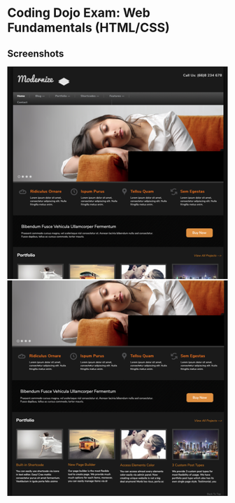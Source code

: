 # Coding Dojo Exam: Web Fundamentals (HTML/CSS) 

## Screenshots
<img src="screenshot1.png">
<img src="screenshot2.png">